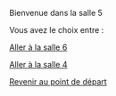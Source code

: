 Bienvenue dans la salle 5



Vous avez le choix entre :


[Aller à la salle 6](https://github.com/cfourcaud/TP2_Groupe3/blob/main/Salle6.md "Salle 6")

[Aller à la salle 4](https://github.com/cfourcaud/TP2_Groupe3/blob/main/Salle4.md "Salle 4")



[Revenir au point de départ](https://github.com/cfourcaud/TP2_GRP3_Labyrinthe/blob/main/index.md "Revenir au point de départ")
